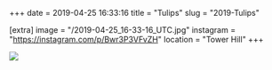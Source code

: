 +++
date = 2019-04-25 16:33:16
title = "Tulips"
slug = "2019-Tulips"

[extra]
image = "/2019-04-25_16-33-16_UTC.jpg"
instagram = "https://instagram.com/p/Bwr3P3VFvZH"
location = "Tower Hill"
+++

<img src="/2019-04-25_16-33-16_UTC.jpg" />
